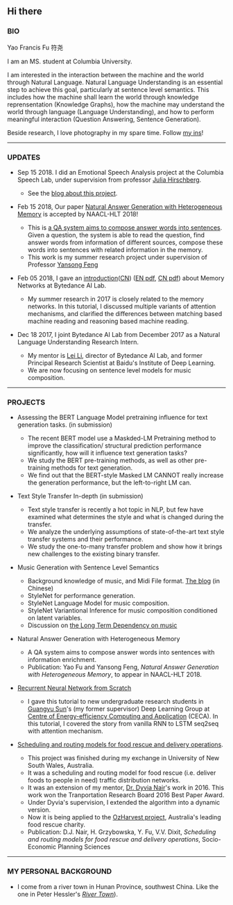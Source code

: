 ## Hi there

### BIO

Yao Francis Fu 符尧 

I am an MS. student at Columbia University. 

I am interested in the interaction between the machine and the world through Natural Language. 
Natural Language Understanding is an essential step to achieve this goal, particularly at sentence level semantics. 
This includes how the machine shall learn the world through knowledge reprensentation (Knowledge Graphs), how the machine may understand the world through language (Language Understanding), and how to perform meaningful interaction (Question Answering, Sentence Generation). 

Beside research, I love photography in my spare time. Follow [my ins](https://www.instagram.com/franx_yao/)! 

-----

### UPDATES

* Sep 15 2018. I did an Emotional Speech Analysis project at the Columbia Speech Lab, under supervision from professor [Julia Hirschberg](http://www.cs.columbia.edu/~julia/). 

  * See the [blog about this project](https://Francix.github.io/blog/Attempts-on-the-Emotional-Speech-Generation).

* Feb 15 2018, Our paper [Natural Answer Generation with Heterogeneous Memory](https://francix.github.io/NaturalAnswerGeneration.pdf) is accepted by NAACL-HLT 2018!  

  * This is [a QA system aims to compose answer words into sentences](https://francix.github.io/NaturalAnswer.html). Given a question, the system is able to read the question, find answer words from information of different sources, compose these words into sentences with related information in the memory.
  * This work is my summer research project under supervision of Professor [Yansong Feng](https://sites.google.com/site/ysfeng/home)

* Feb 05 2018, I gave an [introduction](https://francix.github.io/MemNN-Fuyao-EN.html)([CN](https://francix.github.io/MemNN-Fuyao-CN.html)) ([EN pdf](https://francix.github.io/MemNN-Fuyao-EN.pdf), [CN pdf](https://francix.github.io/MemNN-Fuyao-CN.pdf)) about Memory Networks at Bytedance AI Lab. 

  - My summer research in 2017 is closely related to the memory networks. In this tutorial, I discussed multiple variants of attention mechanisms, and clarified the differences between matching based machine reading and reasoning based machine reading. 

* Dec 18 2017, I joint Bytedance AI Lab from December 2017 as a Natural Language Understanding Research Intern. 

  - My mentor is [Lei Li](http://www.cs.cmu.edu/~./leili/), director of Bytedance AI Lab, and former Principal Research Scientist at Baidu's Institute of Deep Learning. 
  - We are now focusing on sentence level models for music composition. 

-----

### PROJECTS
* Assessing the BERT Language Model pretraining influence for text generation tasks. (in submission)

  * The recent BERT model use a Maskded-LM Pretraining method to improve the classification/ structural prediction performance significantly, how will it influence text generation tasks? 
  * We study the BERT pre-training methods, as well as other pre-training methods for text generation. 
  * We find out that the BERT-style Masked LM CANNOT really increase the generation performance, but the left-to-right LM can. 

* Text Style Transfer In-depth (in submission)

  * Text style transfer is recently a hot topic in NLP, but few have examined what determines the style and what is changed during the transfer.
  * We analyze the underlying assumptions of state-of-the-art text style transfer systems and their performance. 
  * We study the one-to-many transfer problem and show how it brings new challenges to the existing binary transfer. 

* Music Generation with Sentence Level Semantics

  * Background knowledge of music, and Midi File format. [The blog](https://francix.github.io/MusicGeneration.html) (in Chinese) 
  * StyleNet for performance generation. 
  * StyleNet Language Model for music composition. 
  * StyleNet Variantional Inference for music composition conditioned on latent variables. 
  * Discussion on [the Long Term Dependency on music](https://francix.github.io/Long-term-Dependency.html)
  
* Natural Answer Generation with Heterogeneous Memory

  * A QA system aims to compose answer words into sentences with information enrichment. 
  * Publication: Yao Fu and Yansong Feng, _Natural Answer Generation with Heterogeneous Memory_, to appear in NAACL-HLT 2018. 

* [Recurrent Neural Network from Scratch](https://francix.github.io/images/RNNfromScratch_fuyao.pdf) 

  * I gave this tutorial to new undergraduate research students in [Guangyu Sun](http://ceca.pku.edu.cn/en/team.php?action=show&member_id=15)'s (my former supervisor) Deep Learning Group at [Centre of Energy-efficiency Computing and Application](http://ceca.pku.edu.cn/en/) (CECA). In this tutorial, I covered the story from vanilla RNN to LSTM seq2seq with attention mechanism.

* [Scheduling and routing models for food rescue and delivery operations](https://github.com/Francix/Multi-Vehicle-Multi-Peroid-Dynamic-Tabu-Search/tree/master).

  * This project was finished during my exchange in University of New South Wales, Australia. 
  * It was a scheduling and routing model for food rescue (i.e. deliver foods to people in need) traffic distribution networks. 
  * It was an extension of my mentor, [Dr. Dyvia Nair](http://www.rciti.unsw.edu.au/staff/divya-nair)'s work in 2016. This work won the Tranportation Research Board 2016 Best Paper Award. 
  * Under Dyvia's supervision, I extended the algorithm into a dynamic version. 
  * Now it is being applied to the [OzHarvest project](http://www.ozharvest.org/), Australia's leading food rescue charity. 
  * Publication: D.J. Nair, H. Grzybowska, Y. Fu, V.V. Dixit, _Scheduling and routing models for food rescue and delivery operations_, Socio-Economic Planning Sciences

-----

### MY PERSONAL BACKGROUND

* I come from a river town in Hunan Province, southwest China. Like the one in Peter Hessler's [_River Town_](http://www.goodreads.com/book/show/94053.River_Town)). 





